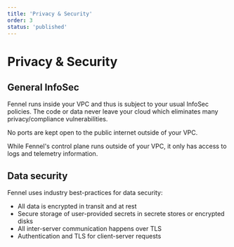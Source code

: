 ```yaml
---
title: 'Privacy & Security'
order: 3
status: 'published'
---
```


# Privacy & Security

## General InfoSec

Fennel runs inside your VPC and thus is subject to your usual InfoSec policies.
The code or data never leave your cloud which eliminates many privacy/compliance
vulnerabilities.

No ports are kept open to the public internet outside of your VPC.

While Fennel's control plane runs outside of your VPC, it only has access to logs
and telemetry information.


## Data security

Fennel uses industry best-practices for data security:

* All data is encrypted in transit and at rest
* Secure storage of user-provided secrets in secrete stores or encrypted disks
* All inter-server communication happens over TLS
* Authentication and TLS for client-server requests
